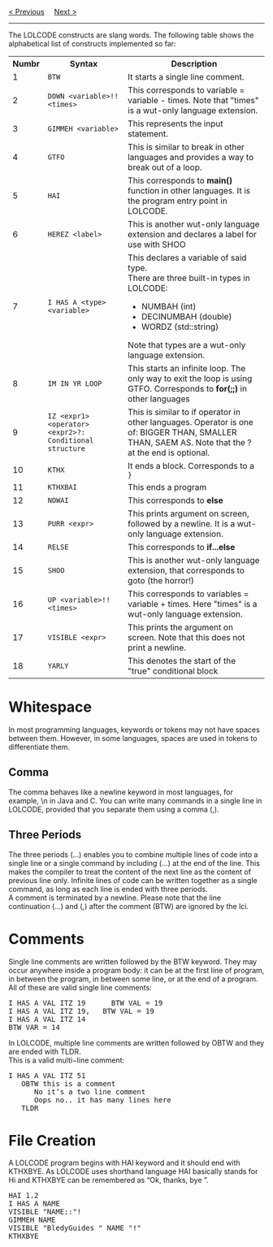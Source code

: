 <a href="Introduction.md">&lt; Previous</a>
&nbsp;&nbsp;&nbsp;
<a href="Variables.md">Next &gt;</a>
<hr>
The LOLCODE constructs are slang words. The following table shows the alphabetical list of constructs implemented so far:
<table class="ws-table-all notranslate">
  <tr>
    <th>Numbr</th>
    <th>Syntax</th>
    <th>Description</th>
  </tr>
  <tr>
    <td>1</td>
    <td><code>BTW</code></td>
    <td>It starts a single line comment.</td>
  </tr>
  <tr>
    <td>2</td>
    <td><code>DOWN &lt;variable&gt;!!&lt;times&gt;</code></td>
    <td>This corresponds to variable = variable - times. Note that "times" is a wut-only language extension.</td>
  </tr>
  <tr>
    <td>3</td>
    <td><code>GIMMEH &lt;variable&gt;</code></td>
    <td>This represents the input statement.</td>
  </tr>
  <tr>
    <td>4</td>
    <td><code>GTFO</code></td>
    <td>This is similar to break in other languages and provides a way to break out of a loop.</td>
  </tr>
  <tr>
    <td>5</td>
    <td><code>HAI</code></td>
    <td>This corresponds to <b>main()</b> function in other languages. It is the program entry point in LOLCODE.</td>
  </tr>
  <tr>
    <td>6</td>
    <td><code>HEREZ &lt;label&gt;</code></td>
    <td>This is another wut-only language extension and declares a label for use with SHOO</td>
  </tr>
  <tr>
    <td>7</td>
    <td><code>I HAS A &lt;type&gt; &lt;variable&gt;</code></td>
    <td>This declares a variable of said type.<br>There are three built-in types in LOLCODE:<ul><li>NUMBAH (int)</li><li>DECINUMBAH (double)</li><li>WORDZ (std::string)</li></ul>Note that types are a wut-only language extension.</td>
  </tr>
  <tr>
    <td>8</td>
    <td><code>IM IN YR LOOP</code></td>
    <td>This starts an infinite loop. The only way to exit the loop is using GTFO. Corresponds to <b>for(;;)</b> in other languages</td>
  </tr>
  <tr>
    <td>9</td>
    <td><code>IZ &lt;expr1&gt; &lt;operator&gt; &lt;expr2&gt;?: Conditional structure</code></td>
    <td>This is similar to if operator in other languages. Operator is one of: BIGGER THAN, SMALLER THAN, SAEM AS. Note that the ? at the end is optional.</td>
  </tr>
  <tr>
    <td>10</td>
    <td><code>KTHX</code></td>
    <td>It ends a block. Corresponds to a <code>}</code></td>
  </tr>
  <tr>
    <td>11</td>
    <td><code>KTHXBAI</code></td>
    <td>This ends a program</td>
  </tr>
  <tr>
    <td>12</td>
    <td><code>NOWAI</code></td>
    <td>This corresponds to <b>else</b></td>
  </tr>
  <tr>
    <td>13</td>
    <td><code>PURR &lt;expr&gt;</code></td>
    <td>This prints argument on screen, followed by a newline. It is a wut-only language extension.</td>
  </tr>
  <tr>
    <td>14</td>
    <td><code>RELSE</code></td>
    <td>This corresponds to <b>if...else</b></td>
  </tr>
  <tr>
    <td>15</td>
    <td><code>SHOO</code></td>
    <td>This is another wut-only language extension, that corresponds to goto (the horror!)</td>
  </tr>
  <tr>
    <td>16</td>
    <td><code>UP &lt;variable&gt;!!&lt;times&gt;</code></td>
    <td>This corresponds to variables = variable + times. Here "times" is a wut-only language extension.</td>
  </tr>
  <tr>
    <td>17</td>
    <td><code>VISIBLE &lt;expr&gt;</code></td>
    <td>This prints the argument on screen. Note that this does not print a newline.</td>
  </tr>
  <tr>
    <td>18</td>
    <td><code>YARLY</code></td>
    <td>This denotes the start of the "true" conditional block</td>
  </tr>
</table>
<h1>Whitespace</h1>
In most programming languages, keywords or tokens may not have spaces between them. However, in some languages, spaces are used in tokens to differentiate them.
<h2>Comma</h2>
The comma behaves like a newline keyword in most languages, for example, \n in Java and C. You can write many commands in a single line in LOLCODE, provided that you separate them using a comma (,).
<h2>Three Periods</h2>
The three periods (…) enables you to combine multiple lines of code into a single line or a single command by including (...) at the end of the line. This makes the compiler to treat the content of the next line as the content of previous line only. Infinite lines of code can be written together as a single command, as long as each line is ended with three periods.
<br>
A comment is terminated by a newline. Please note that the line continuation (...) and (,) after the comment (BTW) are ignored by the lci.
<h1>Comments</h1>
Single line comments are written followed by the BTW keyword. They may occur anywhere inside a program body: it can be at the first line of program, in between the program, in between some line, or at the end of a program.
<br>
All of these are valid single line comments:
<pre>
I HAS A VAL ITZ 19      BTW VAL = 19
I HAS A VAL ITZ 19,   BTW VAL = 19
I HAS A VAL ITZ 14
BTW VAR = 14
</pre>
In LOLCODE, multiple line comments are written followed by OBTW and they are ended with TLDR.
<br>
This is a valid multi−line comment:
<pre>
I HAS A VAL ITZ 51
   OBTW this is a comment
      No it’s a two line comment
      Oops no.. it has many lines here
   TLDR
</pre>
<h1>File Creation</h1>
A LOLCODE program begins with HAI keyword and it should end with KTHXBYE. As LOLCODE uses shorthand language HAI basically stands for Hi and KTHXBYE can be remembered as “Ok, thanks, bye ”.
<pre>
HAI 1.2
I HAS A NAME
VISIBLE "NAME::"!
GIMMEH NAME
VISIBLE "BledyGuides " NAME "!"
KTHXBYE
</pre>
